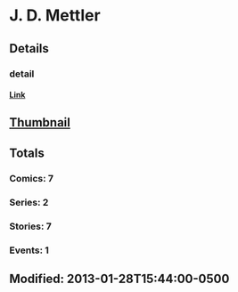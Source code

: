 # J. D. Mettler 
## Details
### detail
#### [Link](http://marvel.com/comics/creators/493/j_d_mettler?utm_campaign=apiRef&utm_source=225578a89fc76f3d20fbffda5d17a88d)
## [Thumbnail](http://i.annihil.us/u/prod/marvel/i/mg/b/40/image_not_available.jpg)
## Totals
### Comics: 7
### Series: 2
### Stories: 7
### Events: 1
## Modified: 2013-01-28T15:44:00-0500